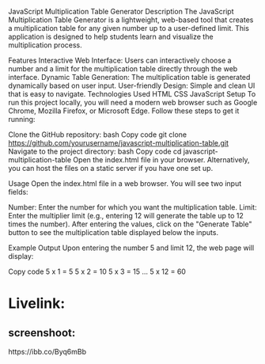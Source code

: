 JavaScript Multiplication Table Generator
Description
The JavaScript Multiplication Table Generator is a lightweight, web-based tool that creates a multiplication table for any given number up to a user-defined limit. This application is designed to help students learn and visualize the multiplication process.

Features
Interactive Web Interface: Users can interactively choose a number and a limit for the multiplication table directly through the web interface.
Dynamic Table Generation: The multiplication table is generated dynamically based on user input.
User-friendly Design: Simple and clean UI that is easy to navigate.
Technologies Used
HTML
CSS
JavaScript
Setup
To run this project locally, you will need a modern web browser such as Google Chrome, Mozilla Firefox, or Microsoft Edge. Follow these steps to get it running:

Clone the GitHub repository:
bash
Copy code
git clone https://github.com/yourusername/javascript-multiplication-table.git
Navigate to the project directory:
bash
Copy code
cd javascript-multiplication-table
Open the index.html file in your browser.
Alternatively, you can host the files on a static server if you have one set up.

Usage
Open the index.html file in a web browser. You will see two input fields:

Number: Enter the number for which you want the multiplication table.
Limit: Enter the multiplier limit (e.g., entering 12 will generate the table up to 12 times the number).
After entering the values, click on the "Generate Table" button to see the multiplication table displayed below the inputs.

Example Output
Upon entering the number 5 and limit 12, the web page will display:

Copy code
  5 x 1 = 5
  5 x 2 = 10
  5 x 3 = 15
  ...
  5 x 12 = 60

  <h1>Livelink: </h1> 


  <h2> screenshoot:</h2> https://ibb.co/Byq6mBb
